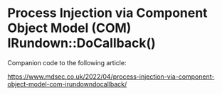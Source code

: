 # Process Injection via Component Object Model (COM) IRundown::DoCallback()

Companion code to the following article:

https://www.mdsec.co.uk/2022/04/process-injection-via-component-object-model-com-irundowndocallback/
